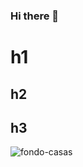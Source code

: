 ### Hi there 👋

<!--
**sofiaherranz/sofiaherranz** is a ✨ _special_ ✨ repository because its `README.md` (this file) appears on your GitHub profile.

Here are some ideas to get you started:

- 🔭 I’m currently working on ...
- 🌱 I’m currently learning ...
- 👯 I’m looking to collaborate on ...
- 🤔 I’m looking for help with ...
- 💬 Ask me about ...
- 📫 How to reach me: ...
- 😄 Pronouns: ...
- ⚡ Fun fact: ...
-->
# h1
## h2
## h3 
![fondo-casas](https://user-images.githubusercontent.com/128090191/225734027-6285e5c8-74cd-4caf-ad91-6b324169a913.jpg)
